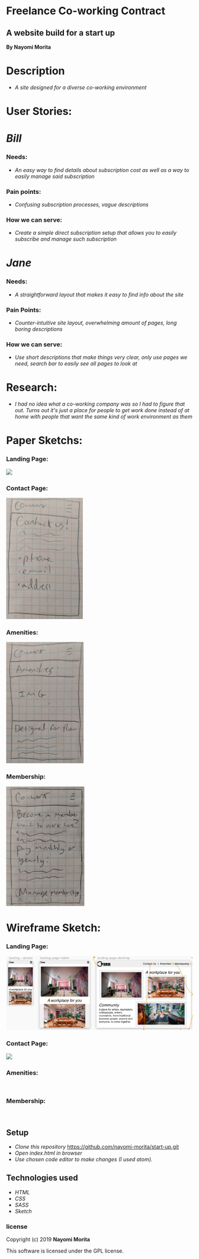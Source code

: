 # Freelance Co-working Contract

## A website build for a start up

**By Nayomi Morita**

# Description
* _A site designed for a diverse co-working environment_

# User Stories:

# _Bill_

### Needs:
* _An easy way to find details about subscription cost as well as a way to easily manage said subscription_

### Pain points:
* _Confusing subscription processes, vague descriptions_

### How we can serve:
* _Create a simple direct subscription setup that allows you to easily subscribe and manage such subscription_

# _Jane_

### Needs:
* _A straightforward layout that makes it easy to find info about the site_

### Pain Points:
* _Counter-intuitive site layout, overwhelming amount of pages, long boring descriptions_

### How we can serve:
* _Use short descriptions that make things very clear, only use pages we need, search bar to easily see all pages to look at_

# Research:
* _I had no idea what a co-working company was so I had to figure that out. Turns out it's just a place for people to get work done instead of at home with people that want the same kind of work environment as them_

# Paper Sketchs:

### Landing Page:
![](img/sketch-landing.jpg)

### Contact Page:
![](img/sketch-contact.png)

### Amenities:
![](img/sketch-amenities.png)

### Membership:
![](img/sketch-member.png)

# Wireframe Sketch:

### Landing Page:
![](img/landing-pg-desktop.png)

### Contact Page:
![](img/conatact-pg-desktop.png)

### Amenities:
![]()

### Membership:
![]()

## Setup

* _Clone this repository_
https://github.com/nayomi-morita/start-up.git
* _Open index.html in browser_
* _Use chosen code editor to make changes (I used atom)._

## Technologies used
* _HTML_
* _CSS_
* _SASS_
* _Sketch_

### license

Copyright (c) 2019 **Nayomi Morita**

This software is licensed under the GPL license.
